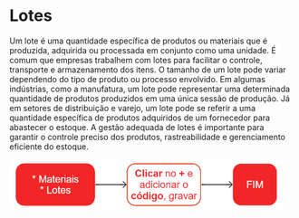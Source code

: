 # Lotes

Um lote é uma quantidade específica de produtos ou materiais que é produzida, adquirida ou processada em conjunto como uma unidade. É comum que empresas trabalhem com lotes para facilitar o controle, transporte e armazenamento dos itens. O tamanho de um lote pode variar dependendo do tipo de produto ou processo envolvido. Em algumas indústrias, como a manufatura, um lote pode representar uma determinada quantidade de produtos produzidos em uma única sessão de produção. Já em setores de distribuição e varejo, um lote pode se referir a uma quantidade específica de produtos adquiridos de um fornecedor para abastecer o estoque. A gestão adequada de lotes é importante para garantir o controle preciso dos produtos, rastreabilidade e gerenciamento eficiente do estoque.

![Lote](lot.png)